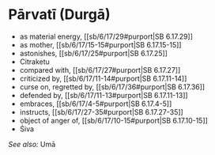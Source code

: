 # Pārvatī (Durgā)

* as material energy, [[sb/6/17/29#purport|SB 6.17.29]]
* as mother, [[sb/6/17/15-15#purport|SB 6.17.15-15]]
* astonishes, [[sb/6/17/25#purport|SB 6.17.25]]
* Citraketu
* compared with, [[sb/6/17/27#purport|SB 6.17.27]]
* criticized by, [[sb/6/17/11-14#purport|SB 6.17.11-14]]
* curse on, regretted by, [[sb/6/17/36#purport|SB 6.17.36]]
* defended by, [[sb/6/17/11-13#purport|SB 6.17.11-13]]
* embraces, [[sb/6/17/4-5#purport|SB 6.17.4-5]]
* instructs, [[sb/6/17/27-35#purport|SB 6.17.27-35]]
* object of anger of, [[sb/6/17/10-15#purport|SB 6.17.10-15]]
* Śiva

*See also:* Umā
